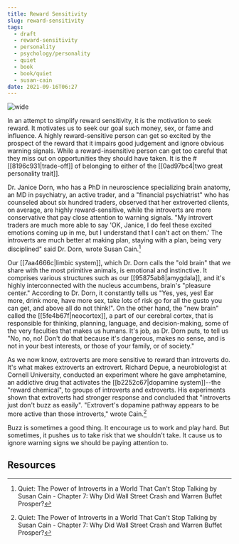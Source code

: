 ```yaml
---
title: Reward Sensitivity
slug: reward-sensitivity
tags:
  - draft
  - reward-sensitivity
  - personality
  - psychology/personality
  - quiet
  - book
  - book/quiet
  - susan-cain
date: 2021-09-16T06:27
---
```



![wide](https://c.pxhere.com/images/d4/72/ef14442ce7e11ab261060204171a-1452967.jpg!d "image from PxHere (cc)")

In an attempt to simplify reward sensitivity, it is the motivation to seek
reward. It motivates us to seek our goal such money, sex, or fame and influence.
A highly reward-sensitive person can get so excited by the prospect of the
reward that it impairs good judgement and ignore obvious warning signals. While
a reward-insensitive person can get too careful that they miss out on
opportunities they should have taken. It is the #[[8196c931|trade-off]] of
belonging to either of the [[0ad97bc4|two great personality trait]].

Dr. Janice Dorn, who has a PhD in neuroscience specializing brain anatomy, an MD
in psychiatry, an active trader, and a "financial psychiatrist" who has
counseled about six hundred traders, observed that her extroverted clients, on
average, are highly reward-sensitive, while the introverts are more conservative
that pay close attention to warning signals. "My introvert traders are much more
able to say 'OK, Janice, I do feel these excited emotions coming up in me, but
I understand that I can't act on them.' The introverts are much better at making
plan, staying with a plan, being very disciplined" said Dr. Dorn, wrote Susan
Cain.[^1]

Our [[7aa4666c|limbic system]], which Dr. Dorn calls the "old brain" that we
share with the most primitive animals, is emotional and instinctive. It
comprises various structures such as our [[95875ab8|amygdala]], and it's highly
interconnected with the nucleus accumbens, brain's "pleasure center." According
to Dr. Dorn, it constantly tells us "Yes, yes, yes! Ear more, drink more, have
more sex, take lots of risk go for all the gusto you can get, and above all do
not think!". On the other hand, the "new brain" called the
[[5fe4b67f|neocortex]], a part of our cerebral cortex, that is responsible for
thinking, planning, language, and decision-making, some of the very faculties
that makes us humans. It's job, as Dr. Dorn puts, to tell us "No, no, no! Don't
do that because it's dangerous, makes no sense, and is not in your best
interests, or those of your family, or of society."

As we now know, extroverts are more sensitive to reward than introverts do. It's
what makes extroverts an extrovert. Richard Depue, a neurobiologist at Cornell
University, conducted an experiment where he gave amphetamine, an addictive drug
that activates the [[b2252c67|dopamine system]]--the "reward chemical", to
groups of introverts and extroverts. His experiments shown that extroverts had
stronger response and concluded that "introverts just don't buzz as easily".
"Extrovert's dopamine pathway appears to be more active than those introverts,"
wrote Cain.[^1]

Buzz is sometimes a good thing. It encourage us to work and play hard. But
sometimes, it pushes us to take risk that we shouldn't take. It cause us to
ignore warning signs we should be paying attention to.


## Resources

[^1]: Quiet: The Power of Introverts in a World That Can't Stop Talking by Susan Cain - Chapter 7: Why Did Wall Street Crash and Warren Buffet Prosper?
